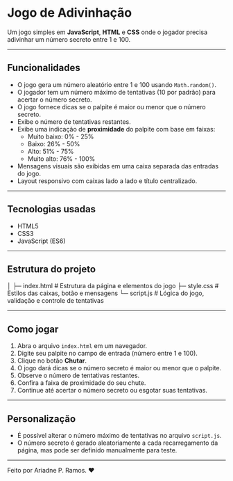# Jogo de Adivinhação

Um jogo simples em **JavaScript**, **HTML** e **CSS** onde o jogador precisa adivinhar um número secreto entre 1 e 100.

---

## Funcionalidades

- O jogo gera um número aleatório entre 1 e 100 usando `Math.random()`.
- O jogador tem um número máximo de tentativas (10 por padrão) para acertar o número secreto.
- O jogo fornece dicas se o palpite é maior ou menor que o número secreto.
- Exibe o número de tentativas restantes.
- Exibe uma indicação de **proximidade** do palpite com base em faixas:
  - Muito baixo: 0% - 25%
  - Baixo: 26% - 50%
  - Alto: 51% - 75%
  - Muito alto: 76% - 100%
- Mensagens visuais são exibidas em uma caixa separada das entradas do jogo.
- Layout responsivo com caixas lado a lado e título centralizado.

---

## Tecnologias usadas

- HTML5
- CSS3
- JavaScript (ES6)

---

## Estrutura do projeto
│
├─ index.html # Estrutura da página e elementos do jogo
├─ style.css # Estilos das caixas, botão e mensagens
└─ script.js # Lógica do jogo, validação e controle de tentativas

---

## Como jogar

1. Abra o arquivo `index.html` em um navegador.
2. Digite seu palpite no campo de entrada (número entre 1 e 100).
3. Clique no botão **Chutar**.
4. O jogo dará dicas se o número secreto é maior ou menor que o palpite.
5. Observe o número de tentativas restantes.
6. Confira a faixa de proximidade do seu chute.
7. Continue até acertar o número secreto ou esgotar suas tentativas.

---

## Personalização

- É possível alterar o número máximo de tentativas no arquivo `script.js`.
- O número secreto é gerado aleatoriamente a cada recarregamento da página, mas pode ser definido manualmente para teste.

---

Feito por Ariadne P. Ramos. ❤️


